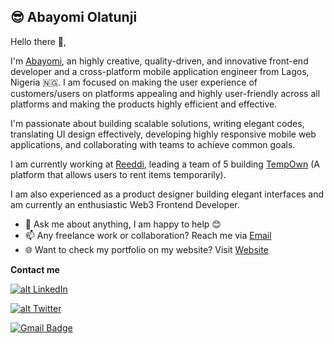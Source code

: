 
## 😎 Abayomi Olatunji

Hello there 👋,

I'm [Abayomi](https://www.linkedin.com/in/abayomi-olatunji-a60766b2/), an highly creative, quality-driven, and innovative front-end developer and a cross-platform mobile application engineer from Lagos, Nigeria 🇳🇬.
I am focused on making the user experience of customers/users on platforms appealing and highly user-friendly across all platforms and making the products highly efficient and effective.

I'm passionate about building scalable solutions, writing elegant codes, translating UI design effectively, developing highly responsive mobile web applications, and collaborating with teams to achieve common goals.

I am currently working at [Reeddi](http://reeddi.com/), leading a team of 5 building [TempOwn](https://tempown.com) (A platform that allows users to rent items temporarily).

I am also experienced as a product designer building elegant interfaces and am currently an enthusiastic Web3 Frontend Developer.

- 💬 Ask me about anything, I am happy to help 😊
- 📫 Any freelance work or collaboration? Reach me via [Email](mailto:abayomi.olatunjio@gmail.com)
- 🌐 Want to check my portfolio on my website? Visit [Website](https://abayomi.framer.website/)

**Contact me**

[![alt LinkedIn](https://img.shields.io/badge/linkedin-%230077B5.svg?&style=for-the-badge&logo=linkedin&logoColor=white)](https://www.linkedin.com/in/abayomi-olatunji/)

[![alt Twitter](https://img.shields.io/badge/twitter-%231DA1F2.svg?&style=for-the-badge&logo=twitter&logoColor=white)](https://www.twitter.com/abayomi_js)

[![Gmail Badge](https://img.shields.io/badge/-abayomi.olatunjio-c14438?style=for-the-badge&logo=Gmail&logoColor=white&link=mailto:abayomi.olatunjio@gmail.com)](mailto:abayomi.olatunjio@gmail.com)
